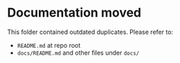 # Documentation moved

This folder contained outdated duplicates. Please refer to:
- `README.md` at repo root
- `docs/README.md` and other files under `docs/`
